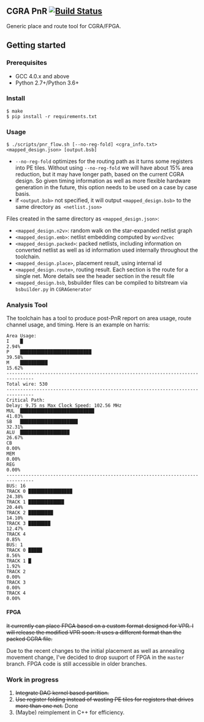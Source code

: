 CGRA PnR [![Build Status](https://travis-ci.org/Kuree/cgra_pnr.svg?branch=master)](https://travis-ci.org/Kuree/cgra_pnr)
---
Generic place and route tool for CGRA/FPGA.
## Getting started
### Prerequisites
+ GCC 4.0.x and above
+ Python 2.7+/Python 3.6+
### Install
```
$ make
$ pip install -r requirements.txt
```
### Usage
```
$ ./scripts/pnr_flow.sh [--no-reg-fold] <cgra_info.txt> <mapped_design.json> [output.bsb]
```
  - `--no-reg-fold` optimizes for the routing path as it turns some registers into PE tiles. Without using `--no-reg-fold` we will have about 15% area reduction, but it may have longer path, based on the current CGRA design. So given timing information as well as more flexible hardware generation in the future, this option needs to be used on a case by case basis.
  - if `<output.bsb>` not specified, it will output `<mapped_design.bsb>` to the same directory as` <netlist.json>`

Files created in the same directory as `<mapped_design.json>`:
+ `<mapped_design.n2v>`: random walk on the star-expanded netlist graph
+ `<mapped_design.emb>`: netlist embedding computed by `word2vec`
+ `<mapped_design.packed>`: packed netlists, including information on converted netlist as well as id information used internally throughout the toolchain.
+ `<mapped_design.place>`, placement result, using internal id
+ `<mapped_design.route>`, routing result. Each section is the route for a single net. More details see the header section in the result file
+ `<mapped_design.bsb`, bsbuilder files can be compiled to bitstream via `bsbuilder.py` in `CGRAGenerator`

### Analysis Tool
The toolchain has a tool to produce post-PnR report on area usage, route channel usage, and timing. Here is an example on harris:
```
Area Usage:
I    █                                                                   2.94%
P    ██████████████████████████                                          39.58%
M    ██████████                                                          15.62%
--------------------------------------------------------------------------------
Total wire: 530
--------------------------------------------------------------------------------
Critical Path:
Delay: 9.75 ns Max Clock Speed: 102.56 MHz
MUL  ███████████████████████████                                         41.03%
SB   █████████████████████                                               32.31%
ALU  ██████████████████                                                  26.67%
CB                                                                       0.00%
MEM                                                                      0.00%
REG                                                                      0.00%
--------------------------------------------------------------------------------
BUS: 16
TRACK 0 ████████████████                                                 24.38%
TRACK 1 █████████████                                                    20.44%
TRACK 2 █████████                                                        14.10%
TRACK 3 ████████                                                         12.47%
TRACK 4                                                                  0.85%
BUS: 1
TRACK 0 █████                                                            8.56%
TRACK 1 █                                                                1.92%
TRACK 2                                                                  0.00%
TRACK 3                                                                  0.00%
TRACK 4                                                                  0.00%

```

#### FPGA
~~It currently can place FPGA based on a custom format designed for VPR. I will release the modified VPR soon. It uses a different format than the packed CGRA file.~~

Due to the recent changes to the initial placement as well as annealing movement change, I've decided to drop suuport of FPGA in the `master` branch. FPGA code is still accessible in older branches.

### Work in progress
1. ~~Integrate DAG kernel based partition.~~
2. ~~Use register folding instead of wasting PE tiles for registers that drives more than one net.~~ Done
3. (Maybe) reimplement in C++ for efficiency.
